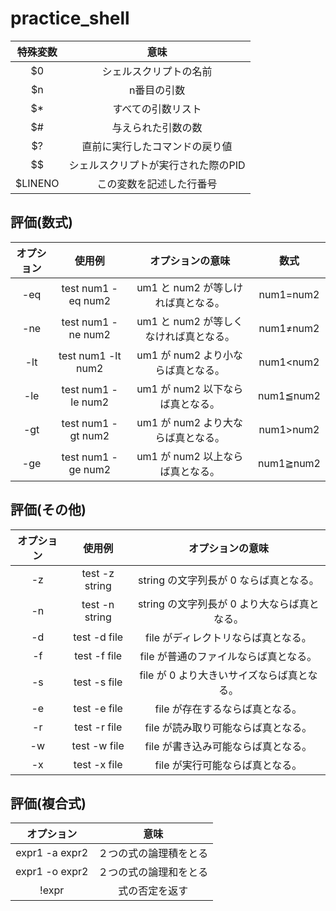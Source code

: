 # practice_shell

|特殊変数| 意味 |
|:--:|:--:|
|$0 | シェルスクリプトの名前|
|$n | n番目の引数|
|$* | すべての引数リスト|
|$# | 与えられた引数の数|
|$? | 直前に実行したコマンドの戻り値|
|$$ | シェルスクリプトが実行された際のPID|
|$LINENO | この変数を記述した行番号|

## 評価(数式)
|オプション |使用例 |オプションの意味 |数式|
|:--:|:--:|:--:|:--:|
|-eq | test num1 -eq num2 | um1 と num2 が等しければ真となる。 |num1=num2|
|-ne | test num1 -ne num2 | um1 と num2 が等しくなければ真となる。 |num1≠num2|
|-lt | test num1 -lt num2 | um1 が num2 より小ならば真となる。 |num1<num2|
|-le | test num1 -le num2 | um1 が num2 以下ならば真となる。 |num1≦num2|
|-gt | test num1 -gt num2 | um1 が num2 より大ならば真となる。 |num1>num2|
|-ge | test num1 -ge num2 | um1 が num2 以上ならば真となる。 |num1≧num2|

## 評価(その他)
|オプション|使用例|オプションの意味|
|:--:|:--:|:--:|
|-z |test -z string |string の文字列長が 0 ならば真となる。|
|-n |test -n string |string の文字列長が 0 より大ならば真となる。|
|-d |test -d file |file がディレクトリならば真となる。|
|-f |test -f file |file が普通のファイルならば真となる。|
|-s |test -s file |file が 0 より大きいサイズならば真となる。|
|-e |test -e file |file が存在するならば真となる。|
|-r |test -r file |file が読み取り可能ならば真となる。|
|-w |test -w file |file が書き込み可能ならば真となる。|
|-x |test -x file |file が実行可能ならば真となる。|

## 評価(複合式)
|オプション|意味|
|:--:|:--:|
|expr1 -a expr2|２つの式の論理積をとる|
|expr1 -o expr2|２つの式の論理和をとる|
|!expr|式の否定を返す|

